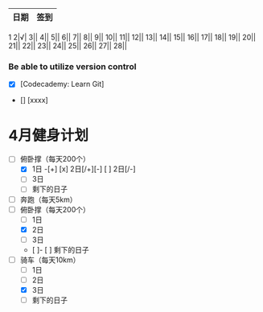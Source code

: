 日期|签到
:---------------|:---------------
1
2|√|
3||
4||
5||
6||
7||
8||
9||
10||
11||
12||
13||
14||
15||
16||
17||
18||
19||
20||
21||
22||
23||
24||
25||
26||
27||
28||


### Be able to utilize version control
- [X] [Codecademy: Learn Git]
- [] [xxxx]

# 4月健身计划
- [ ] 俯卧撑（每天200个）
  - [x] 1日
-[+] [x] 2日[/+][-] [ ] 2日[/-]
  - [ ] 3日
  - [ ] 剩下的日子
- [ ] 奔跑（每天5km）
- [ ] 俯卧撑（每天200个）
  - [ ] 1日
  - [x] 2日
  - [ ] 3日
  - [ ]- [ ] 剩下的日子
- [ ] 骑车（每天10km）
  - [ ] 1日
  - [ ] 2日
  - [x] 3日
  - [ ] 剩下的日子
